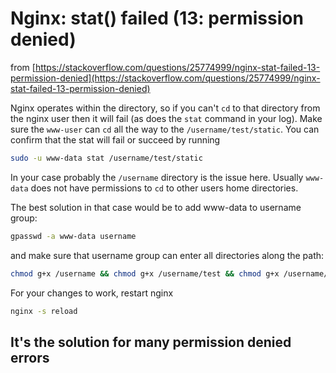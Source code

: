 # Nginx: stat() failed (13: permission denied)

from [https://stackoverflow.com/questions/25774999/nginx-stat-failed-13-permission-denied](https://stackoverflow.com/questions/25774999/nginx-stat-failed-13-permission-denied)

Nginx operates within the directory, so if you can't `cd` to that directory from the nginx user then it will fail (as does the `stat` command in your log). Make sure the `www-user` can `cd` all the way to the `/username/test/static`. You can confirm that the stat will fail or succeed by running

```sh
sudo -u www-data stat /username/test/static
```

In your case probably the `/username` directory is the issue here. Usually `www-data` does not have permissions to `cd` to other users home directories.

The best solution in that case would be to add www-data to username group:

```sh
gpasswd -a www-data username
```

and make sure that username group can enter all directories along the path:

```sh
chmod g+x /username && chmod g+x /username/test && chmod g+x /username/test/static
```

For your changes to work, restart nginx

```sh
nginx -s reload
```

## It's the solution for many **permission denied** errors
